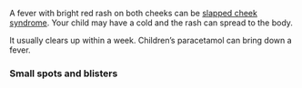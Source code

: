 A fever with bright red rash on both cheeks can be [slapped cheek syndrome](http://www.nhs.uk/conditions/slapped-cheek-syndrome/Pages/Introduction.aspx).
Your child may have a cold and the rash can spread to the body.

It usually clears up within a week. Children’s paracetamol can bring down a fever.

### Small spots and blisters

